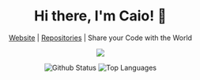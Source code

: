 <h1 align="center">Hi there, I'm Caio! 👋</h1>

<p align="center"><a href="http://caiodsa-lab.github.io">Website</a> | <a href="https://github.com/caiodsa-lab?tab=repositories">Repositories</a> | Share your Code with the World</p>
<p align="center"><img src="https://img.shields.io/github/followers/caiodsa-lab?style=social"></p>

<p align="center"><img src="https://github-readme-stats.vercel.app/api?username=caiodsa-lab&show_icons=true&include_all_commits=true&count_privates=true)" alt="Github Status">
<img src="https://github-readme-stats.vercel.app/api/top-langs/?username=caiodsa-lab&langs_count=10&layout=compact" alt="Top Languages"></p>
